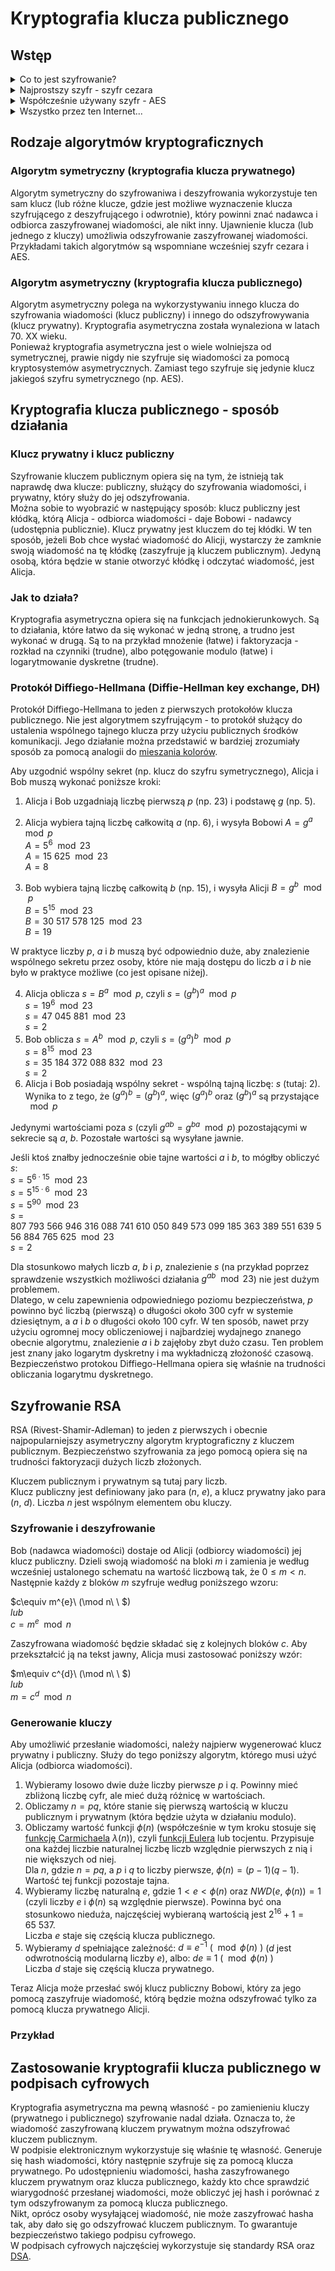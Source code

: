 # Kryptografia klucza publicznego

## Wstęp
<details>
<summary>Co to jest szyfrowanie?</summary>

### Co to jest szyfrowanie?
Najprościej mówiąc, szyfrowanie to proces zabezpieczania informacji, tak aby były zrozumiałe tylko dla uprawnionych.
Służy zachowaniu poufności przesyłanych danych - tylko osoby posiadające specjalny "klucz" mogą odtworzyć oryginalny tekst.
Szyfrując i deszyfrując jakąś informację (to znaczy zamieniając **tekst jawny** na **tekst zaszyfrowany** - **szyfrogram**) posługujemy się odpowiednim **algorytmem** oraz właśnie takim **kluczem**.  

</details>

<details>
<summary>Najprostszy szyfr - szyfr cezara</summary>

### Najprostszy szyfr - szyfr cezara
Jednym z najprostszych i zarazem najstarszych szyfrów (był używany już w starożytności przez Juliusza Cezara w prywatnej korespondencji - stąd jego nazwa) jest **szyfr cezara** (zwany również szyfrem przesuwającym).
Jest rodzajem szyfru podstawieniowego, w którym każda litera zastępowana jest inną, oddaloną od niej o pewną liczbę pozycji w alfabecie. Ta liczba, zwana parametrem przesunięcia pełni tu funkcję klucza.
Na przykład jeżeli parametr przesunięcia wynosi `3`, to każdą literę `A` zastępujemy literą `D`, `B` - `E`, `C` - `F`, itd.  

Jednak złamanie takiego szyfru nie stanowi obecnie żadnego problemu. Z pomocą komputerów można z łatwością łamać szyfry dużo bardziej skomplikowane od szyfru cezara.  

</details>

<details>
<summary>Współcześnie używany szyfr - AES</summary>

### Współcześnie używany szyfr - AES
Dlatego we współczesnej kryptografii używa się szyfrów o znacznie większym stopniu skomplikowania, na przykład [Advanced Encryption Standard (AES)](https://en.wikipedia.org/wiki/Advanced_Encryption_Standard) - nowoczesny algorytm szyfrujący, opublikowany w 1998 r. i przyjęty m.in. przez amerykański *National Inistitute of Standards and Technology* (NIST) w 2001 r., który stał się powszechnie używanym standardem.  

</details>

<details>
<summary>Wszystko przez ten Internet...</summary>

### Wszystko przez ten Internet...

Zarówno szyfr cezara, jak i AES wymagają, aby nadawca i odbiorca wiadomości posiadali ten sam klucz, za pomocą którego będą szyfrować i odszyfrowywać wymieniane wiadomości. 
Wymaga to wcześniejszego ustalenia wspólnego klucza, w taki sposób, aby nie został on przechwycony. 
Oznacza to, że konieczne jest przekazanie go drogą, co do której mamy pewność, że jest bezpieczna. 
Jeszcze do lat 70. XX wieku nie było to wielkim problemem - klucze można było przekazać drugiej osobie nawet osobiście.  
Jednak w latach 80. i 90., wraz z popularyzacją komputerów i powstaniem Internetu, sytuacja drastycznie się zmieniła. 
Internet nie jest i nigdy nie był bezpiecznym miejscem - przy przesyłaniu przez niego danych ryzyko ich przechwycenia jest bardzo duże. 
Dlatego pojawiła się potrzeba szyfrowania przesyłanych informacji w bezpieczny sposób.  
Jednak tutaj pojawia się problem: trzeba nawiązać komunikację między dwoma urządzeniami, które mogą znajdować się tysiące kilometrów od siebie, w kilka sekund, kiedy jedynym dostępnym środkiem komunikacji jest Internet. 
Wymiana kluczy w bezpieczny sposób nagle nie jest możliwa, a przesłanie ich przez publiczne połączenie generuje potencjalne ryzyko ich przechwycenia.  
Tutaj z pomocą przychodzi kryptografia klucza publicznego.  

</details>

## Rodzaje algorytmów kryptograficznych

### Algorytm symetryczny (kryptografia klucza prywatnego)
Algorytm symetryczny do szyfrowaniwa i deszyfrowania wykorzystuje ten sam klucz (lub różne klucze, gdzie jest możliwe wyznaczenie klucza szyfrującego z deszyfrującego i odwrotnie), który powinni znać nadawca i odbiorca zaszyfrowanej wiadomości, ale nikt inny.
Ujawnienie klucza (lub jednego z kluczy) umożliwia odszyfrowanie zaszyfrowanej wiadomości.
Przykładami takich algorytmów są wspomniane wcześniej szyfr cezara i AES.  

### Algorytm asymetryczny (kryptografia klucza publicznego)
Algorytm asymetryczny polega na wykorzystywaniu innego klucza do szyfrowania wiadomości (klucz publiczny) i innego do odszyfrowywania (klucz prywatny). Kryptografia asymetryczna została wynaleziona w latach 70. XX wieku.  
Ponieważ kryptografia asymetryczna jest o wiele wolniejsza od symetrycznej, prawie nigdy nie szyfruje się wiadomości za pomocą kryptosystemów asymetrycznych. Zamiast tego szyfruje się jedynie klucz jakiegoś szyfru symetrycznego (np. AES).


## Kryptografia klucza publicznego - sposób działania

### Klucz prywatny i klucz publiczny
Szyfrowanie kluczem publicznym opiera się na tym, że istnieją tak naprawdę dwa klucze: publiczny, służący do szyfrowania wiadomości, i prywatny, który służy do jej odszyfrowania.  
Można sobie to wyobrazić w następujący sposób: klucz publiczny jest kłódką, którą Alicja - odbiorca wiadomości - daje Bobowi - nadawcy (udostępnia publicznie). Klucz prywatny jest kluczem do tej kłódki. W ten sposób, jeżeli Bob chce wysłać wiadomość do Alicji, wystarczy że zamknie swoją wiadomość na tę kłódkę (zaszyfruje ją kluczem publicznym). Jedyną osobą, która będzie w stanie otworzyć kłódkę i odczytać wiadomość, jest Alicja.  

### Jak to działa?
Kryptografia asymetryczna opiera się na funkcjach jednokierunkowych. Są to działania, które łatwo da się wykonać w jedną stronę, a trudno jest wykonać w drugą. Są to na przykład mnożenie (łatwe) i faktoryzacja - rozkład na czynniki (trudne), albo potęgowanie modulo (łatwe) i logarytmowanie dyskretne (trudne).

### Protokół Diffiego-Hellmana (Diffie-Hellman key exchange, DH)
Protokół Diffiego-Hellmana to jeden z pierwszych protokołów klucza publicznego. Nie jest algorytmem szyfrującym - to protokół służący do ustalenia wspólnego tajnego klucza przy użyciu publicznych środków komunikacji. Jego działanie można przedstawić w bardziej zrozumiały sposób za pomocą analogii do [mieszania kolorów](https://en.wikipedia.org/wiki/Diffie%E2%80%93Hellman_key_exchange#/media/File:Diffie-Hellman_Key_Exchange.svg).

Aby uzgodnić wspólny sekret (np. klucz do szyfru symetrycznego), Alicja i Bob muszą wykonać poniższe kroki:

1. Alicja i Bob uzgadniają liczbę pierwszą $p$ (np. $23$) i podstawę $g$ (np. $5$).

2. Alicja wybiera tajną liczbę całkowitą $a$ (np. $6$), i wysyła Bobowi $A = g^{a} \mod p$  
$A = 5^{6} \mod 23$  
$A = 15\ 625 \mod 23$  
$A = 8$  
3. Bob wybiera tajną liczbę całkowitą $b$ (np. $15$), i wysyła Alicji $B = g^{b} \mod p$  
$B = 5^{15} \mod 23$  
$B = 30\ 517\ 578\ 125 \mod 23$  
$B = 19$  

W praktyce liczby $p$, $a$ i $b$ muszą być odpowiednio duże, aby znalezienie wspólnego sekretu przez osoby, które nie mają dostępu do liczb $a$ i $b$ nie było w praktyce możliwe (co jest opisane niżej).

4. Alicja oblicza $s = B^{a} \mod p$, czyli $s = (g^{b})^{a} \mod p$  
$s = 19^{6} \mod 23$  
$s = 47\ 045\ 881 \mod 23$  
$s = 2$  
5. Bob oblicza $s = A^{b} \mod p$, czyli $s = (g^{a})^{b} \mod p$  
$s = 8^{15} \mod 23$  
$s = 35\ 184\ 372\ 088\ 832 \mod 23$  
$s = 2$  
6. Alicja i Bob posiadają wspólny sekret - wspólną tajną liczbę: $s$ (tutaj: $2$).  
Wynika to z tego, że $(g^{a})^{b} = (g^{b})^{a}$, więc $(g^{a})^{b}$ oraz $(g^{b})^{a}$ są przystające $\mod p$  

Jedynymi wartościami poza $s$ (czyli $g^{ab} = g^{ba} \mod p$) pozostającymi w sekrecie są $a$, $b$. Pozostałe wartości są wysyłane jawnie. 

Jeśli ktoś znałby jednocześnie obie tajne wartości $a$ i $b$, to mógłby obliczyć $s$:  
$s = 5^{6 ⋅ 15} \mod 23$  
$s = 5^{15 ⋅ 6} \mod 23$  
$s = 5^{90} \mod 23$  
$s = 807\ 793\ 566\ 946\ 316\ 088\ 741\ 610\ 050\ 849\ 573\ 099\ 185\ 363\ 389\ 551\ 639\ 556\ 884\ 765\ 625 \mod 23$  
$s = 2$   

Dla stosunkowo małych liczb $a$, $b$ i $p$, znalezienie $s$ (na przykład poprzez sprawdzenie wszystkich możliwości działania $g^{ab}\mod 23$) nie jest dużym problemem.  
Dlatego, w celu zapewnienia odpowiedniego poziomu bezpieczeństwa, $p$ powinno być liczbą (pierwszą) o długości około 300 cyfr w systemie dziesiętnym, a $a$ i $b$ o długości około 100 cyfr. W ten sposób, nawet przy użyciu ogromnej mocy obliczeniowej i najbardziej wydajnego znanego obecnie algorytmu, znalezienie $a$ i $b$ zajęłoby zbyt dużo czasu. Ten problem jest znany jako logarytm dyskretny i ma wykładniczą złożoność czasową. 
Bezpieczeństwo protokou Diffiego-Hellmana opiera się właśnie na trudności obliczania logarytmu dyskretnego.

## Szyfrowanie RSA
RSA (Rivest-Shamir-Adleman) to jeden z pierwszych i obecnie najpopularniejszy asymetryczny algorytm kryptograficzny z kluczem publicznym. Bezpieczeństwo szyfrowania za jego pomocą opiera się na trudności faktoryzacji dużych liczb złożonych.  

Kluczem publicznym i prywatnym są tutaj pary liczb.  
Klucz publiczny jest definiowany jako para $(n,\ e)$, a klucz prywatny jako para $(n,\ d)$. Liczba $n$ jest wspólnym elementem obu kluczy.

### Szyfrowanie i deszyfrowanie
Bob (nadawca wiadomości) dostaje od Alicji (odbiorcy wiadomości) jej klucz publiczny. Dzieli swoją wiadomość na bloki $m$ i zamienia je według wcześniej ustalonego schematu na wartość liczbową tak, że $0\leq m < n$.  
Następnie każdy z bloków $m$ szyfruje według poniższego wzoru:  

$c\equiv m^{e}\ (\mod n\ \ $)  
*lub*  
$c = m^{e}\mod n$


Zaszyfrowana wiadomość będzie składać się z kolejnych bloków $c$. Aby przekształcić ją na tekst jawny, Alicja musi zastosować poniższy wzór:  

$m\equiv c^{d}\ (\mod n\ \ $)  
*lub*  
$m = c^{d}\mod n$  

### Generowanie kluczy
Aby umożliwić przesłanie wiadomości, należy najpierw wygenerować klucz prywatny i publiczny. Służy do tego poniższy algorytm, którego musi użyć Alicja (odbiorca wiadomości).  

1. Wybieramy losowo dwie duże liczby pierwsze $p$ i $q$. Powinny mieć zbliżoną liczbę cyfr, ale mieć dużą różnicę w wartościach.
2. Obliczamy $n = pq$, które stanie się pierwszą wartością w kluczu publicznym i prywatnym (która będzie użyta w działaniu modulo).
3. Obliczamy wartość funkcji $\phi (n)$ (współcześnie w tym kroku stosuje się [funkcję Carmichaela](https://en.wikipedia.org/wiki/Carmichael_function) $\lambda (n)$), czyli [funkcji Eulera](https://en.wikipedia.org/wiki/Euler%27s_totient_function) lub tocjentu. 
Przypisuje ona każdej liczbie naturalnej liczbę liczb względnie pierwszych z nią i nie większych od niej.  
Dla $n$, gdzie $n = pq$, a $p$ i $q$ to liczby pierwsze, $\phi (n) = (p-1)(q-1)$.  
Wartość tej funkcji pozostaje tajna.
4. Wybieramy liczbę naturalną $e$, gdzie $1 < e < \phi (n)$ oraz $NWD(e,\ \phi (n)) = 1$ (czyli liczby $e$ i $\phi (n)$ są względnie pierwsze). Powinna być ona stosunkowo nieduża, najczęściej wybieraną wartością jest $2^{16} + 1 = 65\ 537$.  
Liczba $e$ staje się częścią klucza publicznego.
5. Wybieramy $d$ spełniające zależność: $d\equiv e^{-1}\ (\mod \phi (n)\ )$ ($d$ jest odwrotnością modularną liczby $e$), albo: $de\equiv 1\ (\mod \phi(n)\ )$  
Liczba $d$ staje się częścią klucza prywatnego.  

Teraz Alicja może przesłać swój klucz publiczny Bobowi, który za jego pomocą zaszyfruje wiadomość, którą będzie można odszyfrować tylko za pomocą klucza prywatnego Alicji.

### Przykład

## Zastosowanie kryptografii klucza publicznego w podpisach cyfrowych
Kryptografia asymetryczna ma pewną własność - po zamienieniu kluczy (prywatnego i publicznego) szyfrowanie nadal działa. Oznacza to, że wiadomość zaszyfrowaną kluczem prywatnym można odszyfrować kluczem publicznym.  
W podpisie elektronicznym wykorzystuje się właśnie tę własność. Generuje się hash wiadomości, który następnie szyfruje się za pomocą klucza prywatnego. Po udostępnieniu wiadomości, hasha zaszyfrowanego kluczem prywatnym oraz klucza publicznego, każdy kto chce sprawdzić wiarygodność przesłanej wiadomości, może obliczyć jej hash i porównać z tym odszyfrowanym za pomocą klucza publicznego.  
Nikt, oprócz osoby wysyłającej wiadomość, nie może zaszyfrować hasha tak, aby dało się go odszyfrować kluczem publicznym. To gwarantuje bezpieczeństwo takiego podpisu cyfrowego.  
W podpisach cyfrowych najczęściej wykorzystuje się standardy RSA oraz [DSA](https://en.wikipedia.org/wiki/Digital_Signature_Algorithm).
